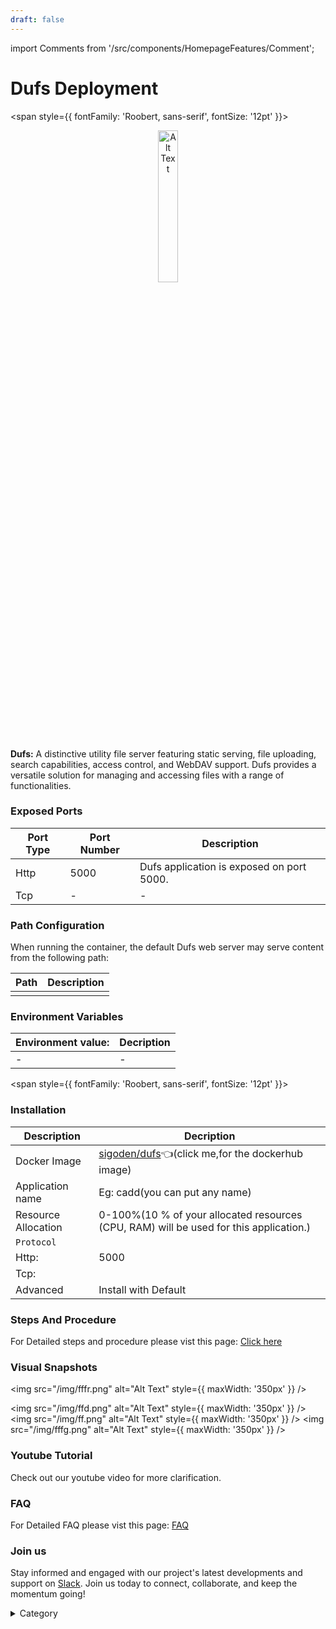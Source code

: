 ```yaml
---
draft: false
---
```

import Comments from '/src/components/HomepageFeatures/Comment';





# Dufs Deployment

<span style={{ fontFamily: 'Roobert, sans-serif', fontSize: '12pt' }}>

<p align="center">
  <img src="/img/r4c.jpg" alt="Alt Text" width="25%"/>
</p> 


**Dufs:** A distinctive utility file server featuring static serving, file uploading, search capabilities, access control, and WebDAV support. Dufs provides a versatile solution for managing and accessing files with a range of functionalities.


### Exposed Ports

| Port Type | Port Number | Description                               |
| --------- | ----------- | ----------------------------------------- |
| Http      | 5000          | Dufs application is exposed on port 5000.  |
| Tcp       | -           | -             |

### Path Configuration

When running the container, the default Dufs web server may serve content from the following path:

| Path                            | Description                                     |
| ------------------------------- | ----------------------------------------------- |
|   |  |


### Environment Variables


|   **Environment value:**          | Decription                                                                                                               | 
| --------------------- | ------                                                                                                                   | 
|-       |  -                              |

</span>


<span style={{ fontFamily: 'Roobert, sans-serif', fontSize: '12pt' }}>

### Installation

|  Description          | Decription                                                                                                               | 
| --------------------- | ------                                                                                                                   | 
| Docker Image          |   [sigoden/dufs](https://hub.docker.com/r/sigoden/dufs)👈(click me,for the dockerhub image)                       |
| Application name      |  Eg: cadd(you can put any name)                                                                                        | 
| Resource Allocation   |  0-100%(10 % of your allocated resources (CPU, RAM) will be used for this application.)                                  | 
| `Protocol`            |                                                                                                                          | 
|  Http:                | 5000                                                                                                                     |
|  Tcp:                 |                                                                                                                          | 
|    Advanced           |    Install with Default                                                                                                  |


### Steps And Procedure

For Detailed steps and procedure please vist this page: [Click here](https://techscaleinfinite.github.io/introduction/cloud-float/Steps%20and%20procedure)


### Visual Snapshots

<img src="/img/fffr.png" alt="Alt Text" style={{ maxWidth: '350px' }} />

<img src="/img/ffd.png" alt="Alt Text" style={{ maxWidth: '350px' }} /> <img src="/img/ff.png" alt="Alt Text" style={{ maxWidth: '350px' }} /> <img src="/img/fffg.png" alt="Alt Text" style={{ maxWidth: '350px' }} />






### Youtube Tutorial&#x20;

Check out our youtube video for more clarification.



### FAQ

For Detailed FAQ please vist this page: [FAQ](https://techscaleinfinite.github.io/FAQ)

### Join us

Stay informed and engaged with our project's latest developments and support on [Slack](https://app.slack.com/client/T04QS32JX6E/C04QKEWE146). Join us today to connect, collaborate, and keep the momentum going!

<details>

<summary>Category</summary>

Kubernetes, cloud computing, DevOps, cloud services, hosting platform, container orchestration, cloud infrastructure, cloud deployment, cloud management, cloud technology, cloud solutions, Dufs

</details>

</span>



<Comments />